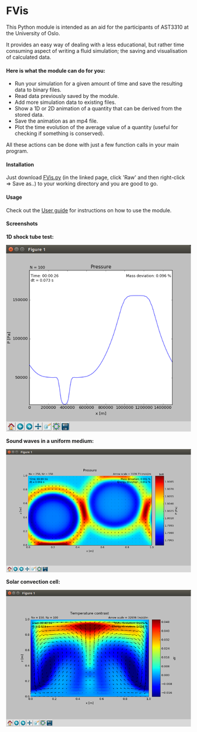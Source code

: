# FVis
This Python module is intended as an aid for the participants of AST3310 at the University of Oslo.

It provides an easy way of dealing with a less educational, but rather time consuming aspect of writing a fluid simulation; 
the saving and visualisation of calculated data.

#### Here is what the module can do for you:
* Run your simulation for a given amount of time and save the resulting data to binary files.
* Read data previously saved by the module.
* Add more simulation data to existing files.
* Show a 1D or 2D animation of a quantity that can be derived from the stored data.
* Save the animation as an mp4 file.
* Plot the time evolution of the average value of a quantity (useful for checking if something is conserved).

All these actions can be done with just a few function calls in your main program.

#### Installation
Just download [FVis.py](/src/FVis.py) (in the linked page, click 'Raw' and then right-click => Save as..) to your working directory and you are good to go.

#### Usage
Check out the [User guide](/User-guide/FVis_user_guide.pdf) for instructions on how to use the module.

#### Screenshots
**1D shock tube test:**

![shock tube](/Screenshots/shock_tube.png?raw=true "Shock tube")

**Sound waves in a uniform medium:**

![sound waves](/Screenshots/sound_waves.png?raw=true "Sound waves in a uniform medium")

**Solar convection cell:**

![convection](/Screenshots/convection.png?raw=true "Solar convection")
